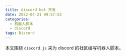```yaml
---
title: discord bot 开发
date: 2022-04-21 09:57:53
categories:
  - 机器人脚本
  - discord
tags: Discord
---
```


本文围绕 `discord.js` 来为 discord 的社区编写机器人脚本。

<!-- more -->
